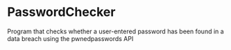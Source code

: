 # PasswordChecker
Program that checks whether a user-entered password has been found in a data breach using the pwnedpasswords API
